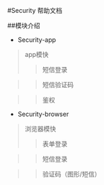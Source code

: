 
#Security 帮助文档

##模块介绍
- Security-app
> app模快
>> 短信登录 

>> 短信验证码

>> 鉴权
- Security-browser
> 浏览器模快
>> 表单登录

>> 短信登录

>> 验证码（图形/短信）

